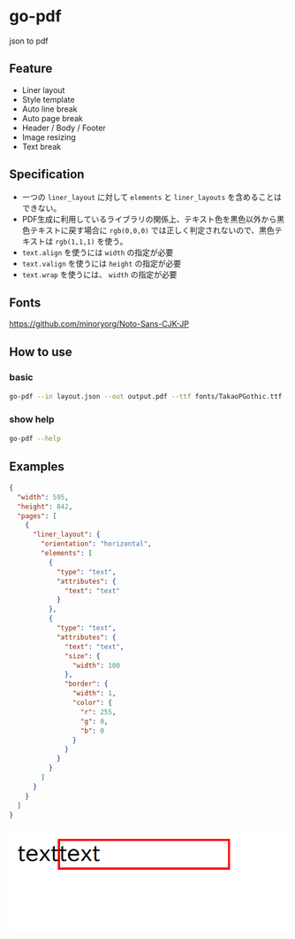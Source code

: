 # go-pdf

json to pdf

## Feature

* Liner layout
* Style template
* Auto line break
* Auto page break
* Header / Body / Footer
* Image resizing
* Text break

## Specification

* 一つの `liner_layout` に対して `elements` と `liner_layouts` を含めることはできない。
* PDF生成に利用しているライブラリの関係上、テキスト色を黒色以外から黒色テキストに戻す場合に `rgb(0,0,0)` では正しく判定されないので、黒色テキストは `rgb(1,1,1)` を使う。
* `text.align` を使うには `width` の指定が必要
* `text.valign` を使うには `height` の指定が必要
* `text.wrap` を使うには、 `width` の指定が必要

## Fonts

https://github.com/minoryorg/Noto-Sans-CJK-JP

## How to use

### basic

```bash
go-pdf --in layout.json --out output.pdf --ttf fonts/TakaoPGothic.ttf

```

### show help

```bash
go-pdf --help
```

## Examples

```json
{
  "width": 595,
  "height": 842,
  "pages": [
    {
      "liner_layout": {
        "orientation": "horizontal",
        "elements": [
          {
            "type": "text",
            "attributes": {
              "text": "text"
            }
          },
          {
            "type": "text",
            "attributes": {
              "text": "text",
              "size": {
                "width": 100
              },
              "border": {
                "width": 1,
                "color": {
                  "r": 255,
                  "g": 0,
                  "b": 0
                }
              }
            }
          }
        ]
      }
    }
  ]
}
```

![example1](./example1.png) 
